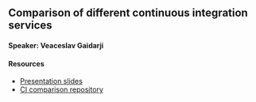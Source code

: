 ## Comparison of different continuous integration services

#### Speaker: Veaceslav Gaidarji

#### Resources
* [Presentation slides](presentation-slides.pdf)
* [CI comparison repository](https://github.com/vgaidarji/ci-matters)
